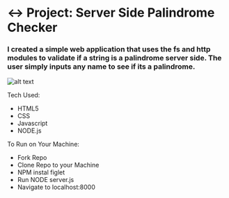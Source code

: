 # ↔️ Project: Server Side Palindrome Checker

### I created a simple web application that uses the fs and http modules to validate if a string is a palindrome server side.  The user simply inputs any name to see if its a palindrome.


![alt text]()






Tech Used:
- HTML5
- CSS
- Javascript
- NODE.js

To Run on Your Machine:
- Fork Repo
- Clone Repo to your Machine
- NPM instal figlet  
- Run NODE server.js
- Navigate to localhost:8000
